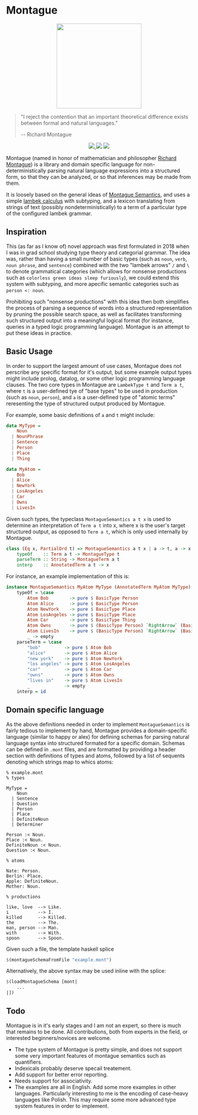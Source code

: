 # Montague

<p align="center">
  <img src="https://people.umass.edu/scable/LING797M-FA19/Montague.jpg" width=230/>
</p>

 > "I reject the contention that an important theoretical difference exists between formal and natural languages." 
 >       
 >    -- Richard Montague

<p align="center">
  <a href="https://www.haskell.org/">
    <img src="https://img.shields.io/badge/Language-Haskell-blue">
  </a>
  <img src="https://img.shields.io/badge/Hackage-TODO-red">
  <img src="https://img.shields.io/badge/License-MIT-blue">
</p>

Montague (named in honor of mathematician and philosopher [Richard Montague](https://en.wikipedia.org/wiki/Richard_Montague)) is a library and domain specific language for non-deterministically parsing natural language expressions into a structured form, so that they can be analyzed, or so that inferences may be made from them.

It is loosely based on the general ideas of [Montague Semantics](https://plato.stanford.edu/entries/montague-semantics/#ComMonSem), and uses a simple [lambek calculus](https://en.wikipedia.org/wiki/Categorial_grammar) with subtyping, and a lexicon translating from strings of text (possibly nondeterministically) to a term of a particular type of the configured lambek grammar.

Inspiration
-----------


This (as far as I know of) novel approach was first formulated in 2018 when I 
 was in grad school studying type theory and categorial grammar. 
 The idea was, rather than having a small number of basic types (such as 
 `noun`, `verb`, `noun phrase`, and `sentence`) combined with the two "lambek arrows"
 `/` and `\` to denote grammatical categories (which allows for nonsense productions
 such as `colorless green ideas sleep furiously`), we could extend this system with subtyping, and
 more apecific semantic categories such as `person <: noun`.
 
 Prohibiting such 
 "nonsense productions" with this idea then both simplifies the process of parsing a 
 sequence of words into a structured representation by pruning the possible 
 search space, as well as facilitates transforming such structured output 
 into a meaningful logical format (for instance, queries in a typed logic programming 
 language). Montague is an attempt to put these ideas in practice.

Basic Usage
----------- 

In order to support the largest amount of use cases, Montague does not perscribe any specific format for it's output, but some example output types might include prolog, datalog, or some other logic programming language clauses. The two core types in Montague are `LambekType t` and `Term a t`, where `t` is a user-defined tye of "base types" 
to be used in production (such as `noun`, `person`), and `a` is a user-defined type 
of "atomic terms" reresenting the type of structured output produced by Montague.

For example, some basic definitions of `a` and `t` might include:

```haskell
data MyType =
    Noun
  | NounPhrase
  | Sentence
  | Person
  | Place
  | Thing

data MyAtom =
    Bob
  | Alice
  | NewYork
  | LosAngeles
  | Car
  | Owns
  | LivesIn
```

Given such types, the typeclass `MontagueSemantics a t x` is used
 to determine an interpretation of `Term a t` into
 x, where x is the user's target structured output, as opposed to 
 `Term a t`, which is only used internally by Montague.

```haskell
class (Eq x, PartialOrd t) => MontagueSemantics a t x | a -> t, a -> x where
    typeOf    :: Term a t -> MontagueType t
    parseTerm :: String -> MontagueTerm a t
    interp    :: AnnotatedTerm a t -> x
```

For instance, an example implementation of this is:

```haskell
instance MontagueSemantics MyAtom MyType (AnnotatedTerm MyAtom MyType) where
    typeOf = \case
        Atom Bob        -> pure $ BasicType Person
        Atom Alice      -> pure $ BasicType Person
        Atom NewYork    -> pure $ BasicType Place
        Atom LosAngeles -> pure $ BasicType Place
        Atom Car        -> pure $ BasicType Thing
        Atom Owns       -> pure $ (BasicType Person) `RightArrow` (BasicType Sentence) `LeftArrow` (BasicType Thing)
        Atom LivesIn    -> pure $ (BasicType Person) `RightArrow` (BasicType Sentence) `LeftArrow` (BasicType Place)
        _ -> empty
    parseTerm = \case
        "bob"         -> pure $ Atom Bob
        "alice"       -> pure $ Atom Alice
        "new york"    -> pure $ Atom NewYork
        "los angeles" -> pure $ Atom LosAngeles
        "car"         -> pure $ Atom Car
        "owns"        -> pure $ Atom Owns
        "lives in"    -> pure $ Atom LivesIn
        _             -> empty
    interp = id
```

Domain specific language
------------------------

As the above definitions needed in order to implement `MontagueSemantics` is fairly tedious to implement by hand, Montague provides a domain-specific language (similar to happy or alex) for defining schemas for parsing natural language syntax into structured formated for a specific domain. Schemas can be defined in `.mont` files, and are formatted by providing a header section with definitions of types and atoms, followed by a list of sequents denoting which strings map to whics atoms:

```
% example.mont
% types

MyType =
    Noun
  | Sentence
  | Question
  | Person
  | Place
  | DefiniteNoun
  | Determiner

Person :< Noun.
Place :< Noun.
DefiniteNoun :< Noun.
Question :< Noun.

% atoms

Nate: Person.
Berlin: Place.
Apple: DefiniteNoun.
Mother: Noun.

% productions

like, love  --> Like.
i           --> I.
killed      --> Killed.
the         --> The.
man, person --> Man. 
with        --> With.
spoon       --> Spoon.
```

Given such a file, the template haskell splice

```haskell
$(montagueSchemaFromFile "example.mont")
```

Alternatively, the above syntax may be used inline with the splice:

```haskell
$(loadMontagueSchema [mont|
    ...
|])
```

Todo
----

Montague is in it's early stages and I am not an expert, so there is much that 
remains to be done. All contributions, both from experts in the field, or interested 
beginners/novices are welcome.

  * The type system of Montague is pretty simple, and does not support 
   some very important features of montague semantics such as quantifiers.
  * Indexicals probably deserve specail treatement.
  * Add support for better error reporting.
  * Needs support for associativity.
  * The examples are all in English. Add some more examples in other languages. Particularly 
    interesting to me is the encoding of case-heavy languages like Polish. This may require some more advanced type system features in order to implement.

   
